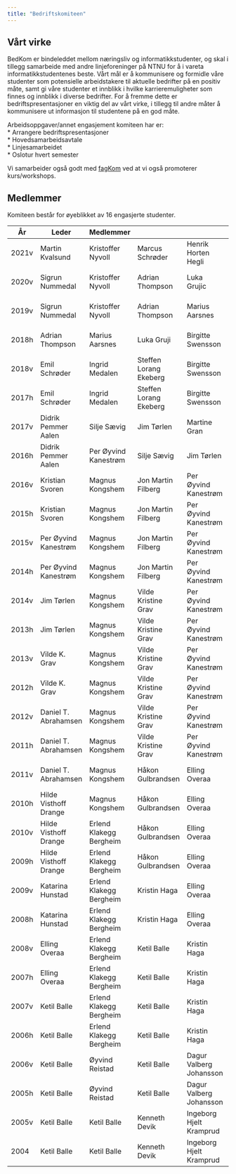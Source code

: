 ```yaml
---
title: "Bedriftskomiteen"
---
```


Vårt virke
----------

BedKom er bindeleddet mellom næringsliv og informatikkstudenter, og skal
i tillegg samarbeide med andre linjeforeninger på NTNU for å i vareta
informatikkstudentenes beste. Vårt mål er å kommunisere og formidle våre
studenter som potensielle arbeidstakere til aktuelle bedrifter på en
positiv måte, samt gi våre studenter et innblikk i hvilke
karrieremuligheter som finnes og innblikk i diverse bedrifter. For å
fremme dette er bedriftspresentasjoner en viktig del av vårt virke, i
tillegg til andre måter å kommunisere ut informasjon til studentene på
en god måte.

Arbeidsoppgaver/annet engasjement komiteen har er:  
\* Arrangere bedriftspresentasjoner  
\* Hovedsamarbeidsavtale  
\* Linjesamarbeidet  
\* Oslotur hvert semester

Vi samarbeider også godt med [fagKom](https://online.ntnu.no/wiki/online/historie/fagkom/) ved at vi også promoterer
kurs/workshops.

Medlemmer
---------

Komiteen består for øyeblikket av 16 engasjerte studenter.

|År|Leder|Medlemmer||||||||||||||||||||||||
---|---|---|---|---|---|---|---|---|---|---|---|---|---|---|---|---|---|---|---|---|---|---|---|---|---|
|2021v|Martin Kvalsund|Kristoffer Nyvoll | Marcus Schrøder|Henrik Horten Hegli|Anders Robstad|Emlile Lia-Rognli|Sigrun Nummedal|Nina Bjærum|Thomas Ramm|Robin Lund Sadun|Victoria Kallerud|Luka Grujic|Cathrine Libaek|Haavard Brummenæs|Karen Seim Midtlien|Lars Gjelstad||||||
|2020v|Sigrun Nummedal|Kristoffer Nyvoll|Adrian Thompson|Luka Grujic|Adrian Flatner|Erling Wisløff|Sunniva Røshol|Marcus Schrøder|Henrik Horten Hegli|Anders Robstad|Emlile Lia-Rognli|Martin Kvalsund|Håkon Groven|Nina Bjærum|Johanne Tronstad|Thomas Ramm|Charlotte Söderström||||||||||||
|2019v|Sigrun Nummedal|Kristoffer Nyvoll|Adrian Thompson|Marius Aarsnes|Luka Gruji|Birgitte Swensson|Lars Gjelstad|Rein Holte-Berg|Ingrid Evensen|Emil Schrøder|Kaja Løvsjø Solberg|Oscar Conrad|Adrian Flatner|Astrid Vik|Ingrid Medalen|Katarina Gjendem Murphy|Erling Wisløff|Sunniva Røshol|Marcus Schrøder||||||||||
|2018h|Adrian Thompson|Marius Aarsnes|Luka Gruji|Birgitte Swensson|Lars Gjelstad|Rein Holte-Berg|Adrian Hofseth|Ingrid Evensen|Emil Schrøder|Kaja Løvsjø Solberg|Oscar Conrad|Adrian Flatner|Astrid Vik|Ingrid Medalen|Katarina Gjendem Murphy|Erling Wisløff|Sigrun Nummedal|Sunniva Røshol|Marcus Schrøder|Kristoffer Nyvoll||||||||||
|2018v|Emil Schrøder|Ingrid Medalen|Steffen Lorang Ekeberg|Birgitte Swensson|Lars Gjelstad|Rein Holte-Berg|Adrian Hofseth|Ingrid Evensen|Adrian Thompson|Kaja Løvsjø Solberg|Oscar Conrad|Adrian Flatner|Astrid Vik|Marius Aarsnes|Katarina Gjendem Murphy|Luka Grujic|Didrik Pemmer Aalen|Hege Louise Borge||||||||||||
|2017h|Emil Schrøder|Ingrid Medalen|Steffen Lorang Ekeberg|Birgitte Swensson|Lars Gjelstad|Rein Holte-Berg|Adrian Hofseth|Ingrid Evensen|Adrian Thompson|Kaja Løvsjø Solberg|Oscar Conrad|Adrian Flatner|Astrid Vik|Marius Aarsnes|Katarina Gjendem Murphy|Luka Grujic|Didrik Pemmer Aalen|Hege Louise Borge||||||||||||
|2017v|Didrik Pemmer Aalen|Silje Sævig|Jim Tørlen|Martine Gran|Hege Louise Borge|Emil Schrøder|Kristian Svoren|Oscar Conrad|Didrik Pemmer Aalen|Henrik Bossart|Ingrid Medalen|Astrid Vik|Adrian Hofseth|Lars Gjelstad|Steffen Lorang Ekeberg|Marius Aarsnes||||||||||||||||
|2016h|Didrik Pemmer Aalen|Per Øyvind Kanestrøm|Silje Sævig|Jim Tørlen|Martine Gran|Hege Louise Borge|Emil Schrøder|Kristian Svoren|Oscar Conrad|Didrik Pemmer Aalen|Henrik Bossart|Kathrine Løfqvist|Ingrid Medalen|Astrid Vik|Adrian Hofseth|Lars Gjelstad|Steffen Lorang Ekeberg|Marius Aarsnes||||||||||||
|2016v|Kristian Svoren|Magnus Kongshem|Jon Martin Filberg|Per Øyvind Kanestrøm|Silje Sævig|Jim Tørlen|Frode Rennmo|Martine Gran|Hege Louise Borge|Emil Schrøder|Kristian Svoren|Kathrine Løfqvist|Lasse Drevland|Oscar Conrad|Didrik Pemmer Aalen|Henrik Bossart|Ingrid Medalen||||||||||||||
|2015h|Kristian Svoren|Magnus Kongshem|Jon Martin Filberg|Per Øyvind Kanestrøm|Silje Sævig|Jim Tørlen|Frode Rennmo|Martine Gran|Hege Louise Borge|Emil Schrøder|Kristian Svoren|Kathrine Løfqvist|Lasse Drevland|Oscar Conrad|Didrik Pemmer Aalen|Henrik Bossart|Ingrid Medalen||||||||||||||
|2015v|Per Øyvind Kanestrøm|Magnus Kongshem|Jon Martin Filberg|Per Øyvind Kanestrøm|Silje Sævig|Jim Tørlen|Frode Rennmo|Martine Gran|Hege Louise Borge|Kasper Rynning-Tønnesen|Kristian Svoren|Kathrine Løfqvist|Lasse Drevland|Oscar Conrad|Didrik Pemmer Aalen||||||||||||||||||
|2014h|Per Øyvind Kanestrøm|Magnus Kongshem|Jon Martin Filberg|Per Øyvind Kanestrøm|Silje Sævig|Jim Tørlen|Frode Rennmo|Martine Gran|Hege Louise Borge|Kasper Rynning-Tønnesen|Kristian Svoren|Kathrine Løfqvist|Lasse Drevland|Oscar Conrad|Didrik pemmer Aalen||||||||||||||||||
|2014v|Jim Tørlen|Magnus Kongshem|Vilde Kristine Grav|Per Øyvind Kanestrøm|Fredrik B. Tørnvall|Jim Tørlen|Even Lislebø|||||Kasper Rynning-Tønnesen|Kristian Svoren|Kathrine Løfqvist|Lasse Drevland|Oscar Conrad||||||||||||||||||||
|2013h|Jim Tørlen|Magnus Kongshem|Vilde Kristine Grav|Per Øyvind Kanestrøm|Fredrik B. Tørnval|Jim Tørlen|Even Lislebø|Emil Golmen|Kamilla Tellefsen|Kasper Rynning-Tønnesen|Kristian Svoren|Kathrine Løfqvist|Lasse Drevland|Oscar Conrad||||||||||||||||||||
|2013v|Vilde K. Grav|Magnus Kongshem|Vilde Kristine Grav|Per Øyvind Kanestrøm|Fredrik B. Tørnval|Jim Tørlen|Even Lislebø|Are Sjøberg|Håkon Gulbrandsen|Ada Jordal||||||||||||||||||||||||||||
|2012h|Vilde K. Grav|Magnus Kongshem|Vilde Kristine Grav|Per Øyvind Kanestrøm|Fredrik B. Tørnval|Jim Tørlen|Even Lislebø|Are Sjøberg|Håkon Gulbrandsen|Ada Jordal|Jens Kristian Espevik|Lise Bulling|Markus Slemdal Andersen|Anders Smedegaard Pedersen||||||||||||||||||||
|2012v|Daniel T. Abrahamsen|Magnus Kongshem|Vilde Kristine Grav|Per Øyvind Kanestrøm|Daniel T. Abrahamsen|Haakon Sønsteby|Hilde Visthoff Drange|Are Sjøberg|René Olavi Räisänen|Hanne Oustad|Jens Kristian Espevik|Lise Bulling|Magnus Berg Gjermstad||||||||||||||||||||||
|2011h|Daniel T. Abrahamsen|Magnus Kongshem|Vilde Kristine Grav|Per Øyvind Kanestrøm|Daniel T. Abrahamsen|Haakon Sønsteby|Hilde Visthoff Drange|Are Sjøberg|René Olavi Räisänen|Hanne Oustad|Jens Kristian Espevik|Lise Bulling|Magnus Berg Gjermstad||||||||||||||||||||||
|2011v|Daniel T. Abrahamsen|Magnus Kongshem|Håkon Gulbrandsen|Elling Overaa|Daniel T. Abrahamsen|Haakon Sønsteby|Hilde Visthoff Drange|Ada Jordal|René Olavi Räisänen|Katarina Hunstad|Lise Bulling||||||||||||||||||||||||||
|2010h|Hilde Visthoff Drange|Magnus Kongshem|Håkon Gulbrandsen|Elling Overaa|Daniel T. Abrahamsen|Haakon Sønsteby|Hilde Visthoff Drange|Ada Jordal|René Olavi Räisänen|Katarina Hunstad|Lise Bulling||||||||||||||||||||||||||
|2010v|Hilde Visthoff Drange|Erlend Klakegg Bergheim|Håkon Gulbrandsen|Elling Overaa|Daniel T. Abrahamsen|Helle Benjaminsen|Hilde Visthoff Drange|Ada Jordal|René Olavi Räisänen|Katarina Hunstad|Lise Bulling||||||||||||||||||||||||||
|2009h|Hilde Visthoff Drange|Erlend Klakegg Bergheim|Håkon Gulbrandsen|Elling Overaa|Torstein Haldorsen|Helle Benjaminsen|Hilde Visthoff Drange|René Olavi Räisänen|Katarina Hunstad|Lise Bulling||||||||||||||||||||||||||||
|2009v|Katarina Hunstad|Erlend Klakegg Bergheim|Kristin Haga|Elling Overaa|Torstein Haldorsen|Helle Benjaminsen|Hilde Visthoff Drange|Dagur Valberg Johansson|Kenneth Devik|Katarina Hunstad||||||||||||||||||||||||||||
|2008h|Katarina Hunstad|Erlend Klakegg Bergheim|Kristin Haga|Elling Overaa|Siv Nilsen|Helle Benjaminsen|Hilde Visthoff Drange|Dagur Valberg Johansson|Kenneth Devik|Ingeborg Hjelt Kramprud|Katarina Hunstad||||||||||||||||||||||||||
|2008v|Elling Overaa|Erlend Klakegg Bergheim|Ketil Balle|Kristin Haga|Elling Overaa|Siv Nilsen|Dagur Valberg Johansson|Kenneth Devik|Katarina Hunstad|Ingeborg Hjelt Kramprud||||||||||||||||||||||||||||
|2007h|Elling Overaa|Erlend Klakegg Bergheim|Ketil Balle|Kristin Haga|Elling Overaa|Siv Nilsen|Dagur Valberg Johansson|Kenneth Devik|Katarina Hunstad|Ingeborg Hjelt Kramprud||||||||||||||||||||||||||||
|2007v|Ketil Balle|Erlend Klakegg Bergheim|Ketil Balle|Kristin Haga|Elling Overaa|Øyvind Reistad|Dagur Valberg Johansson|Kenneth Devik|Katarina Hunstad|Ingeborg Hjelt Kramprud||||||||||||||||||||||||||||
|2006h|Ketil Balle|Erlend Klakegg Bergheim|Ketil Balle|Kristin Haga|Elling Overaa|Øyvind Reistad|Dagur Valberg Johansson|Kenneth Devik|Ingeborg Hjelt Kramprud||||||||||||||||||||||||||||||
|2006v|Ketil Balle|Øyvind Reistad|Ketil Balle|Dagur Valberg Johansson|Kenneth Devik|Ingeborg Hjelt Kramprud||||||||||||||||||||||||||||||||||||
|2005h|Ketil Balle|Øyvind Reistad|Ketil Balle|Dagur Valberg Johansson|Kenneth Devik|Ingeborg Hjelt Kramprud||||||||||||||||||||||||||||||||||||
|2005v|Ketil Balle|Ketil Balle|Kenneth Devik|Ingeborg Hjelt Kramprud|||||||||||||||||||||||||||||||||||||||
|2004|Ketil Balle|Ketil Balle|Kenneth Devik|Ingeborg Hjelt Kramprud|||||||||||||||||||||||||||||||||||||||
